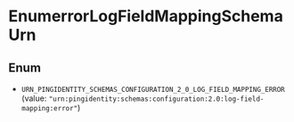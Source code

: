 

# EnumerrorLogFieldMappingSchemaUrn

## Enum


* `URN_PINGIDENTITY_SCHEMAS_CONFIGURATION_2_0_LOG_FIELD_MAPPING_ERROR` (value: `"urn:pingidentity:schemas:configuration:2.0:log-field-mapping:error"`)



